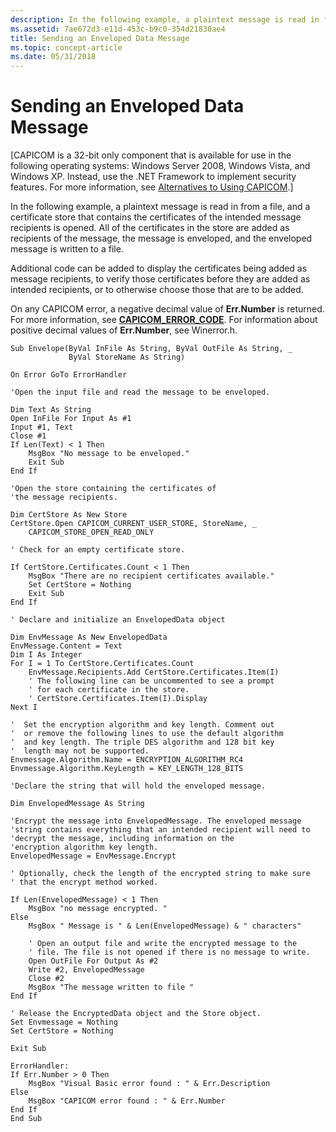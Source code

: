 ```yaml
---
description: In the following example, a plaintext message is read in from a file, and a certificate store that contains the certificates of the intended message recipients is opened.
ms.assetid: 7ae672d3-e11d-453c-b9c0-354d21830ae4
title: Sending an Enveloped Data Message
ms.topic: concept-article
ms.date: 05/31/2018
---
```


# Sending an Enveloped Data Message

\[CAPICOM is a 32-bit only component that is available for use in the following operating systems: Windows Server 2008, Windows Vista, and Windows XP. Instead, use the .NET Framework to implement security features. For more information, see [Alternatives to Using CAPICOM](alternatives-to-using-capicom.md).\]

In the following example, a plaintext message is read in from a file, and a certificate store that contains the certificates of the intended message recipients is opened. All of the certificates in the store are added as recipients of the message, the message is enveloped, and the enveloped message is written to a file.

Additional code can be added to display the certificates being added as message recipients, to verify those certificates before they are added as intended recipients, or to otherwise choose those that are to be added.

On any CAPICOM error, a negative decimal value of **Err.Number** is returned. For more information, see [**CAPICOM\_ERROR\_CODE**](capicom-error-code.md). For information about positive decimal values of **Err.Number**, see Winerror.h.


```VB
Sub Envelope(ByVal InFile As String, ByVal OutFile As String, _
             ByVal StoreName As String)

On Error GoTo ErrorHandler

'Open the input file and read the message to be enveloped.

Dim Text As String
Open InFile For Input As #1
Input #1, Text
Close #1
If Len(Text) < 1 Then
    MsgBox "No message to be enveloped."
    Exit Sub
End If

'Open the store containing the certificates of
'the message recipients.

Dim CertStore As New Store
CertStore.Open CAPICOM_CURRENT_USER_STORE, StoreName, _
    CAPICOM_STORE_OPEN_READ_ONLY

' Check for an empty certificate store.

If CertStore.Certificates.Count < 1 Then
    MsgBox "There are no recipient certificates available."
    Set CertStore = Nothing
    Exit Sub
End If

' Declare and initialize an EnvelopedData object

Dim EnvMessage As New EnvelopedData
EnvMessage.Content = Text
Dim I As Integer
For I = 1 To CertStore.Certificates.Count
    EnvMessage.Recipients.Add CertStore.Certificates.Item(I)
    ' The following line can be uncommented to see a prompt
    ' for each certificate in the store.
    ' CertStore.Certificates.Item(I).Display
Next I

'  Set the encryption algorithm and key length. Comment out
'  or remove the following lines to use the default algorithm
'  and key length. The triple DES algorithm and 128 bit key
'  length may not be supported.
Envmessage.Algorithm.Name = ENCRYPTION_ALGORITHM_RC4
Envmessage.Algorithm.KeyLength = KEY_LENGTH_128_BITS

'Declare the string that will hold the enveloped message.

Dim EnvelopedMessage As String

'Encrypt the message into EnvelopedMessage. The enveloped message
'string contains everything that an intended recipient will need to
'decrypt the message, including information on the 
'encryption algorithm key length.
EnvelopedMessage = EnvMessage.Encrypt

' Optionally, check the length of the encrypted string to make sure 
' that the encrypt method worked.

If Len(EnvelopedMessage) < 1 Then
    MsgBox "no message encrypted. "
Else
    MsgBox " Message is " & Len(EnvelopedMessage) & " characters"

    ' Open an output file and write the encrypted message to the 
    ' file. The file is not opened if there is no message to write.
    Open OutFile For Output As #2
    Write #2, EnvelopedMessage
    Close #2
    MsgBox "The message written to file "
End If

' Release the EncryptedData object and the Store object.
Set Envmessage = Nothing
Set CertStore = Nothing

Exit Sub

ErrorHandler:
If Err.Number > 0 Then
    MsgBox "Visual Basic error found : " & Err.Description
Else
    MsgBox "CAPICOM error found : " & Err.Number
End If
End Sub
```



 

 



